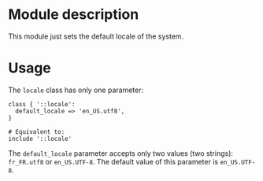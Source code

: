 # Module description

This module just sets the default locale of the system.

# Usage

The `locale` class has only one parameter:

```puppet
class { '::locale':
  default_locale => 'en_US.utf8',
}

# Equivalent to:
include '::locale'
```

The `default_locale` parameter accepts only two values (two
strings): `fr_FR.utf8` or `en_US.UTF-8`. The default value
of this parameter is `en_US.UTF-8`.


